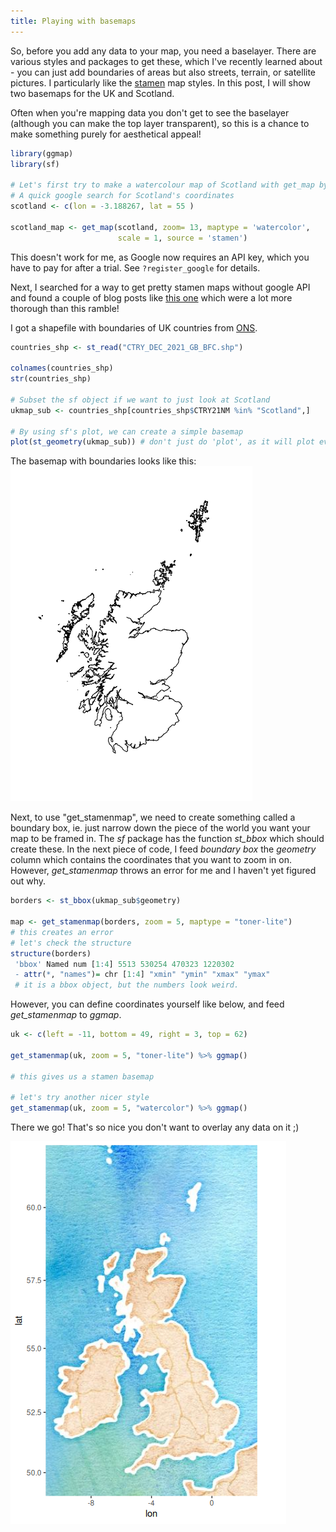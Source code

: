 ```yaml
---
title: Playing with basemaps
---
```

So, before you add any data to your map, you need a baselayer. There are various styles and packages to get these, which I've recently learned about - you can just add boundaries of areas but also streets, terrain, or satellite pictures. I particularly like the [stamen](http://maps.stamen.com/#terrain/12/37.7706/-122.3782) map styles. In this post, I will show two basemaps for the UK and Scotland. 

Often when you're mapping data you don't get to see the baselayer (although you can make the top layer transparent), so this is a chance to make something purely for aesthetical appeal!


```r
library(ggmap)
library(sf)

# Let's first try to make a watercolour map of Scotland with get_map by pulling a Google map
# A quick google search for Scotland's coordinates
scotland <- c(lon = -3.188267, lat = 55 )

scotland_map <- get_map(scotland, zoom= 13, maptype = 'watercolor',
                        scale = 1, source = 'stamen') 
```
This doesn't work for me, as Google now requires an API key, which you have to pay for after a trial. See `?register_google` for details.

Next, I searched for a way to get pretty stamen maps without google API and found a couple of blog posts like [this one](https://www.r-bloggers.com/2018/10/getting-started-stamen-maps-with-ggmap/) which were a lot more thorough than this ramble!

I got a shapefile with boundaries of UK countries from [ONS](https://geoportal.statistics.gov.uk/datasets/ons::countries-december-2021-gb-bfc/about).

```r
countries_shp <- st_read("CTRY_DEC_2021_GB_BFC.shp")

colnames(countries_shp)
str(countries_shp)

# Subset the sf object if we want to just look at Scotland
ukmap_sub <- countries_shp[countries_shp$CTRY21NM %in% "Scotland",]

# By using sf's plot, we can create a simple basemap 
plot(st_geometry(ukmap_sub)) # don't just do 'plot', as it will plot every variable and take ages
```
The basemap with boundaries looks like this: 
![Scotland basemap](images/scotland_boundarymap.png)

Next, to use "get_stamenmap", we need to create something called a boundary box, ie. just narrow down the piece of the world you want your map to be framed in. The *sf* package has the function *st_bbox* which should create these. In the next piece of code, I feed *boundary box* the *geometry* column which contains the coordinates that you want to zoom in on. However, *get_stamenmap* throws an error for me and I haven't yet figured out why.

```r
borders <- st_bbox(ukmap_sub$geometry)

map <- get_stamenmap(borders, zoom = 5, maptype = "toner-lite")
# this creates an error
# let's check the structure
structure(borders)
 'bbox' Named num [1:4] 5513 530254 470323 1220302
 - attr(*, "names")= chr [1:4] "xmin" "ymin" "xmax" "ymax"
 # it is a bbox object, but the numbers look weird.
```

However, you can define coordinates yourself like below, and feed *get_stamenmap* to *ggmap*.

```r
uk <- c(left = -11, bottom = 49, right = 3, top = 62)

get_stamenmap(uk, zoom = 5, "toner-lite") %>% ggmap()

# this gives us a stamen basemap 

# let's try another nicer style
get_stamenmap(uk, zoom = 5, "watercolor") %>% ggmap()
```
There we go! That's so nice you don't want to overlay any data on it ;)

![UK watercolour basemap](images/uk_watercolour.png)
